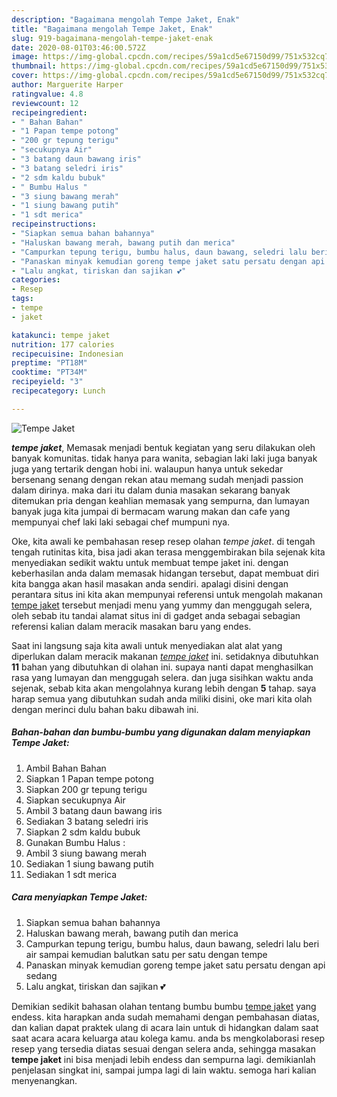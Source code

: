 ```yaml
---
description: "Bagaimana mengolah Tempe Jaket, Enak"
title: "Bagaimana mengolah Tempe Jaket, Enak"
slug: 919-bagaimana-mengolah-tempe-jaket-enak
date: 2020-08-01T03:46:00.572Z
image: https://img-global.cpcdn.com/recipes/59a1cd5e67150d99/751x532cq70/tempe-jaket-foto-resep-utama.jpg
thumbnail: https://img-global.cpcdn.com/recipes/59a1cd5e67150d99/751x532cq70/tempe-jaket-foto-resep-utama.jpg
cover: https://img-global.cpcdn.com/recipes/59a1cd5e67150d99/751x532cq70/tempe-jaket-foto-resep-utama.jpg
author: Marguerite Harper
ratingvalue: 4.8
reviewcount: 12
recipeingredient:
- " Bahan Bahan"
- "1 Papan tempe potong"
- "200 gr tepung terigu"
- "secukupnya Air"
- "3 batang daun bawang iris"
- "3 batang seledri iris"
- "2 sdm kaldu bubuk"
- " Bumbu Halus "
- "3 siung bawang merah"
- "1 siung bawang putih"
- "1 sdt merica"
recipeinstructions:
- "Siapkan semua bahan bahannya"
- "Haluskan bawang merah, bawang putih dan merica"
- "Campurkan tepung terigu, bumbu halus, daun bawang, seledri lalu beri air sampai kemudian balutkan satu per satu dengan tempe"
- "Panaskan minyak kemudian goreng tempe jaket satu persatu dengan api sedang"
- "Lalu angkat, tiriskan dan sajikan 💕"
categories:
- Resep
tags:
- tempe
- jaket

katakunci: tempe jaket 
nutrition: 177 calories
recipecuisine: Indonesian
preptime: "PT18M"
cooktime: "PT34M"
recipeyield: "3"
recipecategory: Lunch

---
```



![Tempe Jaket](https://img-global.cpcdn.com/recipes/59a1cd5e67150d99/751x532cq70/tempe-jaket-foto-resep-utama.jpg)

<b><i>tempe jaket</i></b>, Memasak menjadi bentuk kegiatan yang seru dilakukan oleh banyak komunitas. tidak hanya para wanita, sebagian laki laki juga banyak juga yang tertarik dengan hobi ini. walaupun hanya untuk sekedar bersenang senang dengan rekan atau memang sudah menjadi passion dalam dirinya. maka dari itu dalam dunia masakan sekarang banyak ditemukan pria dengan keahlian memasak yang sempurna, dan lumayan banyak juga kita jumpai di bermacam warung makan dan cafe yang mempunyai chef laki laki sebagai chef mumpuni nya.

Oke, kita awali ke pembahasan resep resep olahan <i>tempe jaket</i>. di tengah tengah rutinitas kita, bisa jadi akan terasa menggembirakan bila sejenak kita menyediakan sedikit waktu untuk membuat tempe jaket ini. dengan keberhasilan anda dalam memasak hidangan tersebut, dapat membuat diri kita bangga akan hasil masakan anda sendiri. apalagi disini dengan perantara situs ini kita akan mempunyai referensi untuk mengolah makanan <u>tempe jaket</u> tersebut menjadi menu yang yummy dan menggugah selera, oleh sebab itu tandai alamat situs ini di gadget anda sebagai sebagian referensi kalian dalam meracik masakan baru yang endes.




Saat ini langsung saja kita awali untuk menyediakan alat alat yang diperlukan dalam meracik makanan <u><i>tempe jaket</i></u> ini. setidaknya dibutuhkan <b>11</b> bahan yang dibutuhkan di olahan ini. supaya nanti dapat menghasilkan rasa yang lumayan dan menggugah selera. dan juga sisihkan waktu anda sejenak, sebab kita akan mengolahnya kurang lebih dengan <b>5</b> tahap. saya harap semua yang dibutuhkan sudah anda miliki disini, oke mari kita olah dengan merinci dulu bahan baku dibawah ini.

<!--inarticleads1-->

##### Bahan-bahan dan bumbu-bumbu yang digunakan dalam menyiapkan Tempe Jaket:

1. Ambil  Bahan Bahan
1. Siapkan 1 Papan tempe potong
1. Siapkan 200 gr tepung terigu
1. Siapkan secukupnya Air
1. Ambil 3 batang daun bawang iris
1. Sediakan 3 batang seledri iris
1. Siapkan 2 sdm kaldu bubuk
1. Gunakan  Bumbu Halus :
1. Ambil 3 siung bawang merah
1. Sediakan 1 siung bawang putih
1. Sediakan 1 sdt merica




<!--inarticleads2-->

##### Cara menyiapkan Tempe Jaket:

1. Siapkan semua bahan bahannya
1. Haluskan bawang merah, bawang putih dan merica
1. Campurkan tepung terigu, bumbu halus, daun bawang, seledri lalu beri air sampai kemudian balutkan satu per satu dengan tempe
1. Panaskan minyak kemudian goreng tempe jaket satu persatu dengan api sedang
1. Lalu angkat, tiriskan dan sajikan 💕




Demikian sedikit bahasan olahan tentang bumbu bumbu <u>tempe jaket</u> yang endess. kita harapkan anda sudah memahami dengan pembahasan diatas, dan kalian dapat praktek ulang di acara lain untuk di hidangkan dalam saat saat acara acara keluarga atau kolega kamu. anda bs mengkolaborasi resep resep yang tersedia diatas sesuai dengan selera anda, sehingga masakan <b>tempe jaket</b> ini bisa menjadi lebih endess dan sempurna lagi. demikianlah penjelasan singkat ini, sampai jumpa lagi di lain waktu. semoga hari kalian menyenangkan.
